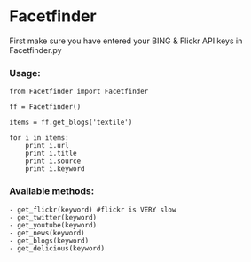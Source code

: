 Facetfinder
=============

First make sure you have entered your BING & Flickr API keys in Facetfinder.py

### Usage:

	from Facetfinder import Facetfinder

	ff = Facetfinder()

	items = ff.get_blogs('textile')

	for i in items:
		print i.url
		print i.title
		print i.source
		print i.keyword

### Available methods:

	- get_flickr(keyword) #flickr is VERY slow
	- get_twitter(keyword)
	- get_youtube(keyword)
	- get_news(keyword)
	- get_blogs(keyword)
	- get_delicious(keyword)